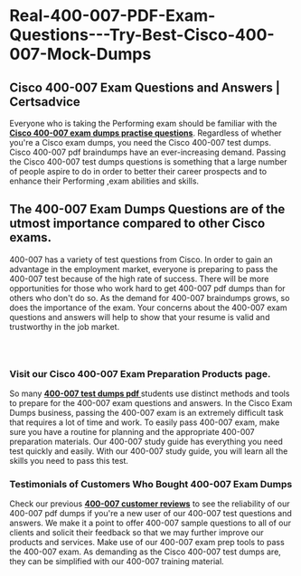 # Real-400-007-PDF-Exam-Questions---Try-Best-Cisco-400-007-Mock-Dumps
<h2><strong>Cisco 400-007 Exam Questions and Answers | Certsadvice</strong></h2> <p>Everyone who is taking the Performing exam should be familiar with the <a href="http://www.certsadvice.com/cisco/400-007-practice-questions"><strong>Cisco 400-007 exam dumps practise questions</strong></a>. Regardless of whether you&#39;re a Cisco exam dumps, you need the Cisco 400-007 test dumps. Cisco 400-007 pdf braindumps have an ever-increasing demand. Passing the Cisco 400-007 test dumps questions is something that a large number of people aspire to do in order to better their career prospects and to enhance their Performing ,exam abilities and skills.</p> <h2><strong>The 400-007 Exam Dumps Questions are of the utmost importance compared to other Cisco exams.</strong></h2> <p>400-007 has a variety of test questions from Cisco. In order to gain an advantage in the employment market, everyone is preparing to pass the 400-007 test because of the high rate of success. There will be more opportunities for those who work hard to get 400-007 pdf dumps than for others who don&#39;t do so. As the demand for 400-007 braindumps grows, so does the importance of the exam. Your concerns about the 400-007 exam questions and answers will help to show that your resume is valid and trustworthy in the job market.</p> <p><a href="http://www.certsadvice.com/cisco/400-007-practice-questions" style="display: block; padding: 1em 0; text-align: center; "><img alt="" src="https://1.bp.blogspot.com/-RUOr8Wn-CRk/YUYAxC8kcHI/AAAAAAAAAnw/F7BbdI3tw8QDj5z8iX0vQAioQzKiUxduwCLcBGAsYHQ/s0/unnamed.jpg" /></a></p> <h3><strong>Visit our Cisco 400-007 Exam Preparation Products page.</strong></h3> <p>So many <a href="http://www.certsadvice.com/cisco/400-007-practice-questions"><strong>400-007 test dumps pdf </strong></a>students use distinct methods and tools to prepare for the 400-007 exam questions and answers. In the Cisco Exam Dumps business, passing the 400-007 exam is an extremely difficult task that requires a lot of time and work. To easily pass 400-007 exam, make sure you have a routine for planning and the appropriate 400-007 preparation materials. Our 400-007 study guide has everything you need test quickly and easily. With our 400-007 study guide, you will learn all the skills you need to pass this test.</p> <h3><strong>Testimonials of Customers Who Bought 400-007 Exam Dumps</strong></h3> <p>Check our previous <a href="http://www.certsadvice.com/cisco/400-007-practice-questions"><strong>400-007 customer reviews</strong></a> to see the reliability of our 400-007 pdf dumps if you&#39;re a new user of our 400-007 test questions and answers. We make it a point to offer 400-007 sample questions to all of our clients and solicit their feedback so that we may further improve our products and services. Make use of our 400-007 exam prep tools to pass the 400-007 exam. As demanding as the Cisco 400-007 test dumps are, they can be simplified with our 400-007 training material.</p>
